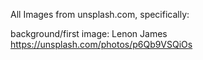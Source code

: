 All Images from unsplash.com, specifically:

background/first image: Lenon James https://unsplash.com/photos/p6Qb9VSQiOs
